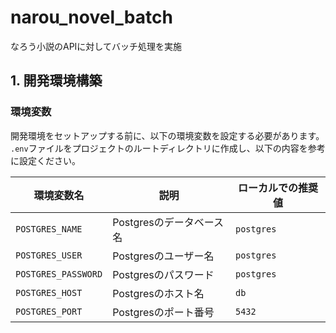 # narou_novel_batch
なろう小説のAPIに対してバッチ処理を実施

## 1. 開発環境構築

### 環境変数

開発環境をセットアップする前に、以下の環境変数を設定する必要があります。  
`.env`ファイルをプロジェクトのルートディレクトリに作成し、以下の内容を参考に設定ください。

| 環境変数名          | 説明                   | ローカルでの推奨値        |
|-------------------|----------------------|-------------------------|
| `POSTGRES_NAME`   | Postgresのデータベース名 | `postgres`              |
| `POSTGRES_USER`   | Postgresのユーザー名    | `postgres`              |
| `POSTGRES_PASSWORD` | Postgresのパスワード    | `postgres`              |
| `POSTGRES_HOST`   | Postgresのホスト名     | `db`                    |
| `POSTGRES_PORT`   | Postgresのポート番号    | `5432`                  |
